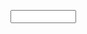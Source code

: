 <html>
<TITLE>Ejemplo06.htm</TITLE>

<head>
<script>
//Ejemplo que visualiza un reloj digital.
function Ver_Hora()
{
  var mihora = new Date();
  var horas = mihora.getHours().toString();
  var minutos = mihora.getMinutes().toString();
  if (minutes.length == 1) minutos = "0" + minutos;
  var segundos = mihora.getSeconds().toString();
  if (segundos.length == 1) segundos = "0" + segundos;
  
  document.forms[0].mireloj.value = horas + " : " + minutos + " : " + segundos;
 }
 </script>
 </head>
 <body>
 <form>
 <p align="center">
 <input type="text" size="10" name="mireloj">
 </p>
 </form>
 <script>
  var r = setInterval ("Ver_Hora()",500);
  </script>
  </body>
  
  </html>
